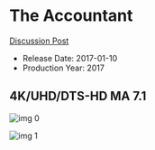 # The Accountant

[Discussion Post](https://www.avsforum.com/threads/bass-eq-for-filtered-movies.2995212/post-56760614)

* Release Date: 2017-01-10
* Production Year: 2017

## 4K/UHD/DTS-HD MA 7.1

![img 0](https://i.imgur.com/sAc3BrG.jpg)

![img 1](https://i.imgur.com/sXr4cb3.png)

